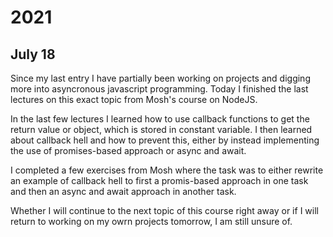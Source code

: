 # 2021

## July 18

Since my last entry I have partially been working on projects and digging more into asyncronous javascript programming. 
Today I finished the last lectures on this exact topic from Mosh's course on NodeJS. 

In the last few lectures I learned how to use callback functions to get the return value or object, which is stored in constant variable. I then learned about callback hell and how to prevent this, either by instead implementing the use of promises-based approach or async and await. 

I completed a few exercises from Mosh where the task was to either rewrite an example of callback hell to first a promis-based approach in one task and then an async and await approach in another task. 

Whether I will continue to the next topic of this course right away or if I will return to working on my owrn projects tomorrow, I am still unsure of. 